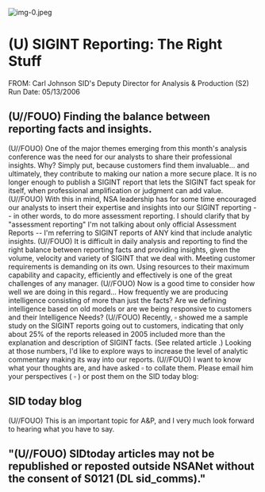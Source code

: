 ![img-0.jpeg](img-0.jpeg)

# (U) SIGINT Reporting: The Right Stuff 

FROM: Carl Johnson
SID's Deputy Director for Analysis \& Production (S2)
Run Date: 05/13/2006

## (U//FOUO) Finding the balance between reporting facts and insights.

(U//FOUO) One of the major themes emerging from this month's analysis conference was the need for our analysts to share their professional insights. Why? Simply put, because customers find them invaluable... and ultimately, they contribute to making our nation a more secure place. It is no longer enough to publish a SIGINT report that lets the SIGINT fact speak for itself, when professional amplification or judgment can add value.
(U//FOUO) With this in mind, NSA leadership has for some time encouraged our analysts to insert their expertise and insights into our SIGINT reporting -- in other words, to do more assessment reporting. I should clarify that by "assessment reporting" I'm not talking about only official Assessment Reports -- I'm referring to SIGINT reports of ANY kind that include analytic insights.
(U//FOUO) It is difficult in daily analysis and reporting to find the right balance between reporting facts and providing insights, given the volume, velocity and variety of SIGINT that we deal with. Meeting customer requirements is demanding on its own. Using resources to their maximum capability and capacity, efficiently and effectively is one of the great challenges of any manager.
(U//FOUO) Now is a good time to consider how well we are doing in this regard... How frequently we are producing intelligence consisting of more than just the facts? Are we defining intelligence based on old models or are we being responsive to customers and their Intelligence Needs?
(U//FOUO) Recently, $\square$ showed me a sample study on the SIGINT reports going out to customers, indicating that only about $25 \%$ of the reports released in 2005 included more than the explanation and description of SIGINT facts. (See related article .) Looking at those numbers, I'd like to explore ways to increase the level of analytic commentary making its way into our reports.
(U//FOUO) I want to know what your thoughts are, and have asked $\square$ to collate them. Please email him your perspectives ( $\square$ ) or post them on the SID today blog:

## SID today blog

(U//FOUO) This is an important topic for A\&P, and I very much look forward to hearing what you have to say.

## "(U//FOUO) SIDtoday articles may not be republished or reposted outside NSANet without the consent of S0121 (DL sid_comms)."
